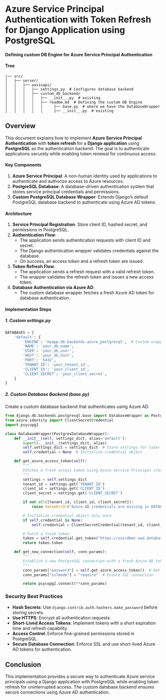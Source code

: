 # Azure Service Principal Authentication with Token Refresh for Django Application using PostgreSQL

#### Defining custom DB Engine for Azure Service Principal Authentication
#### Tree 

```/var/www/oasis/
│── src/
│   ├── server/
│   │   ├── oasisapi/
│   │   │   ├── settings.py  # Configures database backend
│   │   │   ├── custom_db_backend/
│   │   │   │   ├── __init__.py  # existing
│   │   │   │   ├── readme.md  # Defining the custom DB Engine
│   │   │   │   |     ├── base.py  # where we have the DatabaseWrapper
│   │   │   │   |     ├── __init__.py  # existing
```

## Overview
This document explains how to implement **Azure Service Principal Authentication** with **token refresh** for a **Django application** using **PostgreSQL** as the authentication backend. The goal is to authenticate applications securely while enabling token renewal for continuous access.

#### Key Components
1. **Azure Service Principal**: A non-human identity used by applications to authenticate and authorize access to Azure resources.
2. **PostgreSQL Database**: A database-driven authentication system that stores service principal credentials and permissions.
3. **Custom PostgreSQL Database Wrapper**: Extends Django’s default PostgreSQL database backend to authenticate using Azure AD tokens.

#### Architecture
1. **Service Principal Registration**: Store client ID, hashed secret, and permissions in PostgreSQL.
2. **Authentication Flow**:
   - The application sends authentication requests with client ID and secret.
   - The Django authentication wrapper validates credentials against the database.
   - On success, an access token and a refresh token are issued.
3. **Token Refresh Flow**:
   - The application sends a refresh request with a valid refresh token.
   - The wrapper validates the refresh token and issues a new access token.
4. **Database Authentication via Azure AD**:
   - The custom database wrapper fetches a fresh Azure AD token for database authentication.

#### Implementation Steps
##### 1. *Custom settings.py*

```python
DATABASES = {
    'default': {
        'ENGINE': 'myapp.db.backends.azure_postgresql',  # Custom wrapper
        'NAME': 'your_db_name',
        'USER': 'your_db_user',
        'HOST': 'your_db_host',
        'PORT': '5432',
        'TENANT_ID': 'your_tenant_id',
        'CLIENT_ID': 'your_client_id',
        'CLIENT_SECRET': 'your_client_secret',
    }
}
```

##### 2. Custom Database Backend (base.py)
Create a custom database backend that authenticates using Azure AD.

```python
from django.db.backends.postgresql.base import DatabaseWrapper as PostgresDatabaseWrapper
from azure.identity import ClientSecretCredential
import psycopg2

class DatabaseWrapper(PostgresDatabaseWrapper):
    def __init__(self, settings_dict, alias='default'):
        super().__init__(settings_dict, alias)
        self.settings_dict = settings_dict  # Store settings for later use
        self.credential = None  # Initialize credential object

    def get_azure_access_token(self):
        """
        Fetches a fresh access token using Azure Service Principal credentials.
        """
        settings = self.settings_dict
        tenant_id = settings.get('TENANT_ID')
        client_id = settings.get('CLIENT_ID')
        client_secret = settings.get('CLIENT_SECRET')

        if not all([tenant_id, client_id, client_secret]):
            raise ValueError("Azure AD credentials are missing in DATABASES settings.")

        # Initialize credential object only once
        if self.credential is None:
            self.credential = ClientSecretCredential(tenant_id, client_id, client_secret)

        # Fetch a fresh token
        token = self.credential.get_token("https://ossrdbms-aad.database.windows.net/.default")
        return token.token

    def get_new_connection(self, conn_params):
        """
        Establish a new PostgreSQL connection with a fresh Azure AD token.
        """
        conn_params["password"] = self.get_azure_access_token()  # Get fresh token
        conn_params["sslmode"] = "require"  # Ensure SSL connection

        return psycopg2.connect(**conn_params)
```


### Security Best Practices
- **Hash Secrets**: Use `django.contrib.auth.hashers.make_password` before storing secrets.
- **Use HTTPS**: Encrypt all authentication requests.
- **Short-Lived Access Tokens**: Implement tokens with a short expiration time and refresh capability.
- **Access Control**: Enforce fine-grained permissions stored in PostgreSQL.
- **Secure Database Connection**: Enforce SSL and use short-lived Azure AD tokens for authentication.

## Conclusion
This implementation provides a secure way to authenticate Azure service principals using a Django application with PostgreSQL while enabling token refresh for uninterrupted access. The custom database backend ensures secure connections using Azure AD authentication.

